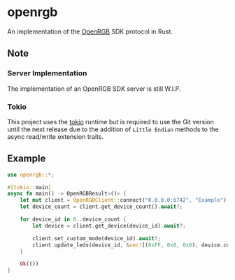 # openrgb
An implementation of the [OpenRGB](https://gitlab.com/CalcProgrammer1/OpenRGB) SDK protocol in Rust.

## Note

### Server Implementation
The implementation of an OpenRGB SDK server is still W.I.P.

### Tokio
This project uses the [tokio](https://github.com/tokio-rs/tokio/) runtime but is required to use the Git version until the next release due to the addition of `Little Endian` methods to the async read/write extension traits.

## Example

```rust
use openrgb::*;

#[tokio::main]
async fn main() -> OpenRGBResult<()> {
    let mut client = OpenRGBClient::connect("0.0.0.0:6742", "Example").await?;
    let device_count = client.get_device_count().await?;

    for device_id in 0..device_count {
        let device = client.get_device(device_id).await?;

        client.set_custom_mode(device_id).await?;
        client.update_leds(device_id, &vec![(0xFF, 0x0, 0x0); device.colors.len()]).await?;
    }

    Ok(())
}
```